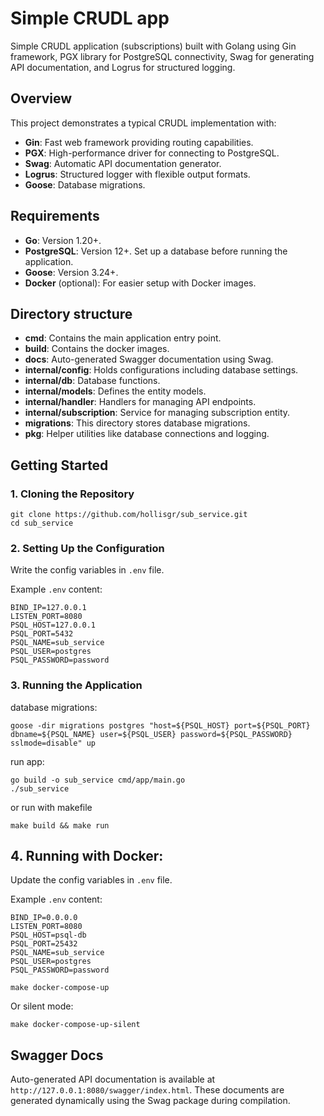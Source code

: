 # Simple CRUDL app

Simple CRUDL application (subscriptions) built with Golang using Gin framework, PGX library for PostgreSQL connectivity, Swag for generating API documentation, and Logrus for structured logging.

## Overview

This project demonstrates a typical CRUDL implementation with:

- **Gin**: Fast web framework providing routing capabilities.
- **PGX**: High-performance driver for connecting to PostgreSQL.
- **Swag**: Automatic API documentation generator.
- **Logrus**: Structured logger with flexible output formats.
- **Goose**: Database migrations.

## Requirements

- **Go**: Version 1.20+.
- **PostgreSQL**: Version 12+. Set up a database before running the application.
- **Goose**: Version 3.24+.
- **Docker** (optional): For easier setup with Docker images.

## Directory structure

- **cmd**: Contains the main application entry point.
- **build**: Contains the docker images.
- **docs**: Auto-generated Swagger documentation using Swag.
- **internal/config**: Holds configurations including database settings.
- **internal/db**: Database functions.
- **internal/models**: Defines the entity models.
- **internal/handler**: Handlers for managing API endpoints.
- **internal/subscription**: Service for managing subscription entity.
- **migrations**: This directory stores database migrations.
- **pkg**: Helper utilities like database connections and logging.

## Getting Started

### 1. Cloning the Repository

```
git clone https://github.com/hollisgr/sub_service.git
cd sub_service
```

### 2. Setting Up the Configuration

Write the config variables in `.env` file.

Example `.env` content:

```
BIND_IP=127.0.0.1
LISTEN_PORT=8080
PSQL_HOST=127.0.0.1
PSQL_PORT=5432
PSQL_NAME=sub_service
PSQL_USER=postgres
PSQL_PASSWORD=password
```

### 3. Running the Application

database migrations:
```
goose -dir migrations postgres "host=${PSQL_HOST} port=${PSQL_PORT} dbname=${PSQL_NAME} user=${PSQL_USER} password=${PSQL_PASSWORD} sslmode=disable" up
```

run app:
```
go build -o sub_service cmd/app/main.go
./sub_service
```

or run with makefile
```
make build && make run
```

## 4. Running with Docker:

Update the config variables in `.env` file.

Example `.env` content:

```
BIND_IP=0.0.0.0
LISTEN_PORT=8080
PSQL_HOST=psql-db
PSQL_PORT=25432
PSQL_NAME=sub_service
PSQL_USER=postgres
PSQL_PASSWORD=password
```

```
make docker-compose-up
```

Or silent mode:

```
make docker-compose-up-silent
```

## Swagger Docs

Auto-generated API documentation is available at `http://127.0.0.1:8080/swagger/index.html`. These documents are generated dynamically using the Swag package during compilation.
